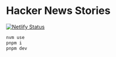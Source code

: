 # Hacker News Stories

[![Netlify Status](https://api.netlify.com/api/v1/badges/838877d2-14f6-4912-bd77-f522ec0216e0/deploy-status)](https://app.netlify.com/sites/hackernews-josephmcg/deploys)

```sh
nvm use
pnpm i
pnpm dev
```
